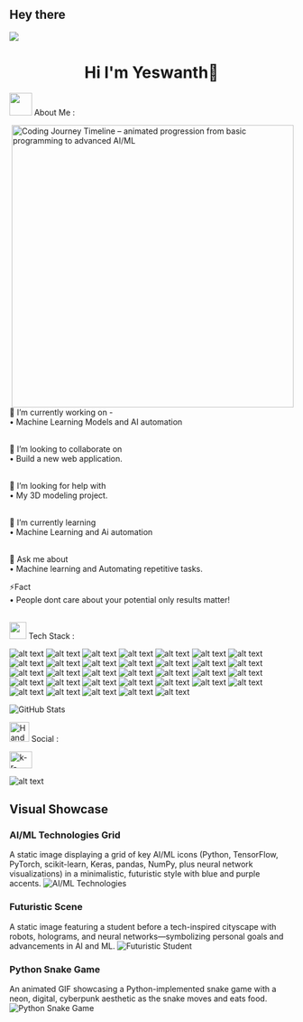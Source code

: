 ## Hey there 
<img src="https://github.com/Anmol-Baranwal/Cool-GIFs-For-GitHub/assets/74038190/d48893bd-0757-481c-8d7e-ba3e163feae7" />
<h1 align="center">Hi I'm Yeswanth👋 </h1>

<img src="https://github.com/Anmol-Baranwal/Cool-GIFs-For-GitHub/assets/74038190/e4f28204-ea88-4364-a321-8330c3fbde6a" width="40"> About Me :
<!-- Replaced the right-hand side GIF with a Coding Journey Timeline animation -->
<img align="right" alt="Coding Journey Timeline – animated progression from basic programming to advanced AI/ML" src="https://media.giphy.com/media/26BRzozg4TCBXv6QU/giphy.gif" width="500">

🔭 I’m currently working on - <br> 
• Machine Learning Models and AI automation <br><br>

👯 I’m looking to collaborate on <br>
• Build a new web application.<br><br>

🤝 I’m looking for help with <br>
• My 3D modeling project.<br><br>

🌱 I’m currently learning <br>
• Machine Learning and Ai automation <br><br>

💬 Ask me about<br>
• Machine learning and Automating repetitive tasks.

⚡Fact<br>
• People dont care about your potential only results matter!
<br><br>

<img src="https://user-images.githubusercontent.com/74038190/212284087-bbe7e430-757e-4901-90bf-4cd2ce3e1852.gif" width="30"> Tech Stack :

![alt text](https://img.shields.io/badge/c-%2300599C.svg?style=for-the-badge&logo=c&logoColor=white)
 ![alt text](https://img.shields.io/badge/c%23-%23239120.svg?style=for-the-badge&logo=csharp&logoColor=white)
 ![alt text](https://img.shields.io/badge/c++-%2300599C.svg?style=for-the-badge&logo=c%2B%2B&logoColor=white)
 ![alt text](https://img.shields.io/badge/javascript-%23323330.svg?style=for-the-badge&logo=javascript&logoColor=%23F7DF1E)
 ![alt text](https://img.shields.io/badge/java-%23ED8B00.svg?style=for-the-badge&logo=openjdk&logoColor=white)
 ![alt text](https://img.shields.io/badge/html5-%23E34F26.svg?style=for-the-badge&logo=html5&logoColor=white)
  ![alt text](https://img.shields.io/badge/python-3670A0?style=for-the-badge&logo=python&logoColor=ffdd54)
 ![alt text](https://img.shields.io/badge/r-%23276DC3.svg?style=for-the-badge&logo=r&logoColor=white)
 ![alt text](https://img.shields.io/badge/typescript-%23007ACC.svg?style=for-the-badge&logo=typescript&logoColor=white)
 ![alt text](https://img.shields.io/badge/GoogleCloud-%234285F4.svg?style=for-the-badge&logo=google-cloud&logoColor=white)
 ![alt text](https://img.shields.io/badge/azure-%230072C6.svg?style=for-the-badge&logo=microsoftazure&logoColor=white)
 ![alt text](https://img.shields.io/badge/github%20pages-121013?style=for-the-badge&logo=github&logoColor=white)
 ![alt text](https://img.shields.io/badge/bootstrap-%238511FA.svg?style=for-the-badge&logo=bootstrap&logoColor=white)
 ![alt text](https://img.shields.io/badge/Next-black?style=for-the-badge&logo=next.js&logoColor=white)
 ![alt text](https://img.shields.io/badge/react-%2320232a.svg?style=for-the-badge&logo=react&logoColor=%2361DAFB)
 ![alt text](https://img.shields.io/badge/blender-%23F5792A.svg?style=for-the-badge&logo=blender&logoColor=white)
 ![alt text](https://img.shields.io/badge/Keras-%23D00000.svg?style=for-the-badge&logo=Keras&logoColor=white)
 ![alt text](https://img.shields.io/badge/Matplotlib-%23ffffff.svg?style=for-the-badge&logo=Matplotlib&logoColor=black)
 ![alt text](https://img.shields.io/badge/numpy-%23013243.svg?style=for-the-badge&logo=numpy&logoColor=white)
 ![alt text](https://img.shields.io/badge/pandas-%23150458.svg?style=for-the-badge&logo=pandas&logoColor=white)
 ![alt text](https://img.shields.io/badge/Plotly-%233F4F75.svg?style=for-the-badge&logo=plotly&logoColor=white)
 ![alt text](https://img.shields.io/badge/PyTorch-%23EE4C2C.svg?style=for-the-badge&logo=PyTorch&logoColor=white)
 ![alt text](https://img.shields.io/badge/scikit--learn-%23F7931E.svg?style=for-the-badge&logo=scikit-learn&logoColor=white)
 ![alt text](https://img.shields.io/badge/SciPy-%230C55A5.svg?style=for-the-badge&logo=scipy&logoColor=%white)
 ![alt text](https://img.shields.io/badge/TensorFlow-%23FF6F00.svg?style=for-the-badge&logo=TensorFlow&logoColor=white)
 ![alt text](https://img.shields.io/badge/github-%23121011.svg?style=for-the-badge&logo=github&logoColor=white)
 ![alt text](https://img.shields.io/badge/docker-%230db7ed.svg?style=for-the-badge&logo=docker&logoColor=white)
 ![alt text](https://img.shields.io/badge/kubernetes-%23326ce5.svg?style=for-the-badge&logo=kubernetes&logoColor=white)
 ![alt text](https://img.shields.io/badge/-Arduino-00979D?style=for-the-badge&logo=Arduino&logoColor=white)
 ![alt text](https://img.shields.io/badge/git-%23F05033.svg?style=for-the-badge&logo=git&logoColor=white)
 ![alt text](https://img.shields.io/badge/Meta-%230467DF.svg?style=for-the-badge&logo=Meta&logoColor=white)
  ![alt text](https://img.shields.io/badge/mysql-4479A1.svg?style=for-the-badge&logo=mysql&logoColor=white)
 ![alt text](https://img.shields.io/badge/css3-%231572B6.svg?style=for-the-badge&logo=css3&logoColor=white)

<div style="display: flex; justify-content: space-between; align-items: center; flex-wrap: wrap;">
  <img src="https://github-readme-stats.vercel.app/api?username=binnu26&theme=shadow_green&hide_border=false&include_all_commits=false&count_private=false" alt="GitHub Stats" style="max-width: 32%; flex: 1 1 30%;">
</div>

<img src="https://user-images.githubusercontent.com/74038190/216120981-b9507c36-0e04-4469-8e27-c99271b45ba5.png" alt="Handshake" width="35"> Social :
<p align="left">
  <a href=" PASTE YOUR LINKELN  " target="blank">
    <img align="center" src="https://raw.githubusercontent.com/rahuldkjain/github-profile-readme-generator/master/src/images/icons/Social/linked-in-alt.svg" alt="k-r-krishna-83a3b7259" height="30" width="40" />
  </a>
</p>

![alt text](https://visitcount.itsvg.in/api?id=purushotham011&icon=0&color=0)

<!-- New Visual Showcase Section -->
## Visual Showcase

### AI/ML Technologies Grid
A static image displaying a grid of key AI/ML icons (Python, TensorFlow, PyTorch, scikit-learn, Keras, pandas, NumPy, plus neural network visualizations) in a minimalistic, futuristic style with blue and purple accents.
![AI/ML Technologies](https://source.unsplash.com/600x400/?tech,icons)

### Futuristic Scene
A static image featuring a student before a tech-inspired cityscape with robots, holograms, and neural networks—symbolizing personal goals and advancements in AI and ML.
![Futuristic Student](https://source.unsplash.com/600x400/?futuristic,student,city)

### Python Snake Game
An animated GIF showcasing a Python-implemented snake game with a neon, digital, cyberpunk aesthetic as the snake moves and eats food.
![Python Snake Game](https://media.giphy.com/media/xT9IgzoKnwFNmISR8I/giphy.gif)
